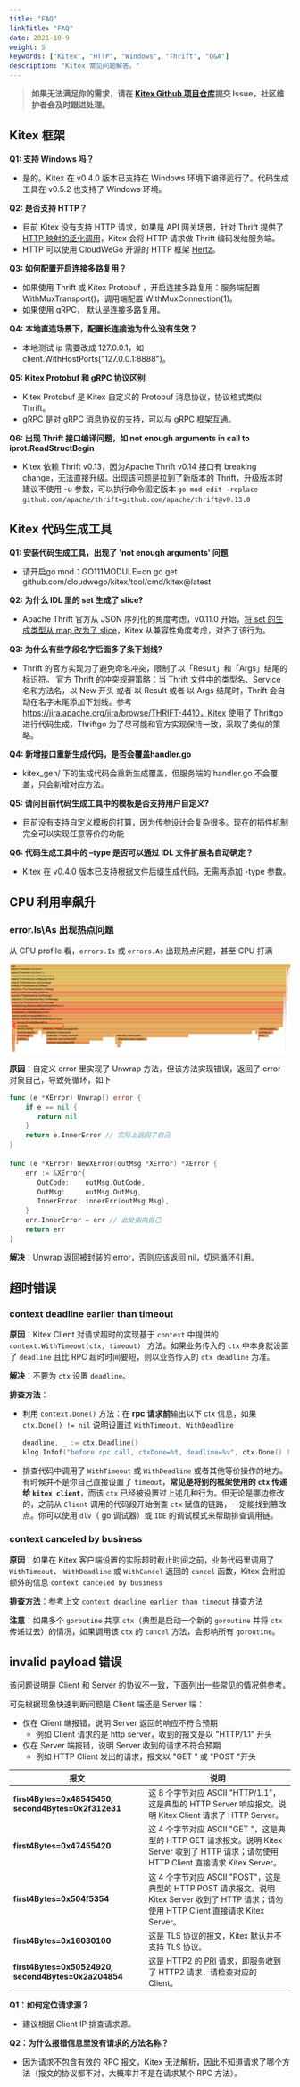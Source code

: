 ```yaml
---
title: "FAQ"
linkTitle: "FAQ"
date: 2021-10-9
weight: 5
keywords: ["Kitex", "HTTP", "Windows", "Thrift", "Q&A"]
description: "Kitex 常见问题解答。"
---
```


> **如果无法满足你的需求，请在 [Kitex Github 项目仓库](https://github.com/cloudwego/kitex)提交 Issue，社区维护者会及时跟进处理。**

## Kitex 框架

**Q1: 支持 Windows 吗？**

- 是的。Kitex 在 v0.4.0 版本已支持在 Windows 环境下编译运行了。代码生成工具在 v0.5.2 也支持了 Windows 环境。

**Q2: 是否支持 HTTP？**

- 目前 Kitex 没有支持 HTTP 请求，如果是 API 网关场景，针对 Thrift 提供了 [HTTP 映射的泛化调用](/zh/docs/kitex/tutorials/advanced-feature/generic-call/)，Kitex 会将 HTTP 请求做 Thrift 编码发给服务端。
- HTTP 可以使用 CloudWeGo 开源的 HTTP 框架 [Hertz](/zh/docs/hertz/)。

**Q3: 如何配置开启连接多路复用？**

- 如果使用 Thrift 或 Kitex Protobuf ，开启连接多路复用：服务端配置 WithMuxTransport()，调用端配置 WithMuxConnection(1)。
- 如果使用 gRPC， 默认是连接多路复用。

**Q4: 本地直连场景下，配置长连接池为什么没有生效？**

- 本地测试 ip 需要改成 127.0.0.1，如 client.WithHostPorts("127.0.0.1:8888")。

**Q5: Kitex Protobuf 和 gRPC 协议区别**

- Kitex Protobuf 是 Kitex 自定义的 Protobuf 消息协议，协议格式类似 Thrift。
- gRPC 是对 gRPC 消息协议的支持，可以与 gRPC 框架互通。

**Q6: 出现 Thrift 接口编译问题，如 not enough arguments in call to iprot.ReadStructBegin**

- Kitex 依赖 Thrift v0.13，因为Apache Thrift v0.14 接口有 breaking change，无法直接升级。出现该问题是拉到了新版本的 Thrift，升级版本时建议不使用 -u 参数，可以执行命令固定版本 `go mod edit -replace github.com/apache/thrift=github.com/apache/thrift@v0.13.0`

## Kitex 代码生成工具

**Q1: 安装代码生成工具，出现了 'not enough arguments' 问题**

- 请开启go mod：GO111MODULE=on go get github.com/cloudwego/kitex/tool/cmd/kitex@latest

**Q2: 为什么 IDL 里的 set 生成了 slice?**

- Apache Thrift 官方从 JSON 序列化的角度考虑，v0.11.0 开始，[将 set 的生成类型从 map 改为了 slice](https://issues.apache.org/jira/browse/THRIFT-4011)，Kitex 从兼容性角度考虑，对齐了该行为。

**Q3: 为什么有些字段名字后面多了条下划线?**

- Thrift 的官方实现为了避免命名冲突，限制了以「Result」和「Args」结尾的标识符。 官方 Thrift 的冲突规避策略：当 Thrift 文件中的类型名、Service 名和方法名，以 New 开头 或者 以 Result 或者 以 Args 结尾时，Thrift 会自动在名字末尾添加下划线。参考 https://jira.apache.org/jira/browse/THRIFT-4410，Kitex 使用了 Thriftgo 进行代码生成，Thriftgo 为了尽可能和官方实现保持一致，采取了类似的策略。

**Q4: 新增接口重新生成代码，是否会覆盖handler.go**

- kitex_gen/ 下的生成代码会重新生成覆盖，但服务端的 handler.go 不会覆盖，只会新增对应方法。

**Q5: 请问目前代码生成工具中的模板是否支持用户自定义?**

- 目前没有支持自定义模板的打算，因为传参设计会复杂很多。现在的插件机制完全可以实现任意等价的功能

**Q6: 代码生成工具中的 –type 是否可以通过 IDL 文件扩展名自动确定？**

- Kitex 在 v0.4.0 版本已支持根据文件后缀生成代码，无需再添加 -type 参数。

## CPU 利用率飙升

### error.Is\As 出现热点问题

从 CPU profile 看，`errors.Is` 或 `errors.As` 出现热点问题，甚至 CPU 打满

![](/img/blog/Kitex_self_check/error_is_as.png)

**原因**：自定义 error 里实现了 Unwrap 方法，但该方法实现错误，返回了 error 对象自己，导致死循环，如下

```go
func (e *XError) Unwrap() error {
    if e == nil {
       return nil
    }
    return e.InnerError // 实际上返回了自己
}

func (e *XError) NewXError(outMsg *XError) *XError {
    err := &XError{
       OutCode:    outMsg.OutCode,
       OutMsg:     outMsg.OutMsg,
       InnerError: innerErr(outMsg.Msg),
    }
    err.InnerError = err // 此处指向自己
    return err
}
```

**解决**：Unwrap 返回被封装的 error，否则应该返回 nil，切忌循环引用。

## 超时错误

### context deadline earlier than timeout

**原因**：Kitex Client 对请求超时的实现基于 `context` 中提供的 `context.WithTimeout(ctx, timeout) ` 方法。如果业务传入的 `ctx` 中本身就设置了 `deadline` 且比 RPC 超时时间要短，则以业务传入的 `ctx deadline` 为准。

**解决**：不要为 `ctx` 设置 `deadline`。

**排查方法**：

- 利用 `context.Done()` 方法：在 **rpc** **请求前**输出以下 ctx 信息，如果 `ctx.Done() != nil` 说明设置过 `WithTimeout`、`WithDeadline`

  ```go
  deadline, _ := ctx.Deadline()
  klog.Infof("before rpc call, ctxDone=%t, deadline=%v", ctx.Done() != nil, deadline)
  ```

- 排查代码中调用了 `WithTimeout` 或 `WithDeadline` 或者其他等价操作的地方。有时候并不是你自己直接设置了 `timeout`，**常见是将别的框架使用的 `ctx` 传递给 `kitex client`**，而该 `ctx` 已经被设置过上述几种行为。但无论是哪边修改的，之前从 `Client` 调用的代码段开始倒查 `ctx` 赋值的链路，一定能找到篡改点。你可以使用 `dlv`（ go 调试器）或 `IDE` 的调试模式来帮助排查调用链。

### context canceled by business

**原因**：如果在 Kitex 客户端设置的实际超时截止时间之前，业务代码里调用了 `WithTimeout`、 `WithDeadline` 或 `WithCancel` 返回的 `cancel` 函数，Kitex 会附加额外的信息 `context canceled by business`

**排查方法**：参考上文 `context deadline earlier than timeout` 排查方法

**注意**：如果多个 `goroutine` 共享 `ctx`（典型是启动一个新的 `goroutine` 并将 `ctx` 传递过去）的情况，如果调用该 `ctx` 的 `cancel` 方法，会影响所有 `goroutine`。

## invalid payload 错误

该问题说明是 Client 和 Server 的协议不一致，下面列出一些常见的情况供参考。

可先根据现象快速判断问题是 Client 端还是 Server 端：

- 仅在 Client 端报错，说明 Server 返回的响应不符合预期
  - 例如 Client 请求的是 http server，收到的报文是以 "HTTP/1.1" 开头
- 仅在 Server 端报错，说明 Server 收到的请求不符合预期
  - 例如 HTTP Client 发出的请求，报文以 "GET " 或 "POST "开头

| 报文                                                | 说明                                                                                                                                          |
| --------------------------------------------------- | --------------------------------------------------------------------------------------------------------------------------------------------- |
| **first4Bytes=0x48545450, second4Bytes=0x2f312e31** | 这 8 个字节对应 ASCII "HTTP/1.1"，这是典型的 HTTP Server 响应报文。说明 Kitex Client 请求了 HTTP Server。                                     |
| **first4Bytes=0x47455420**                          | 这 4 个字节对应 ASCII "GET "，这是典型的 HTTP GET 请求报文。说明 Kitex Server 收到了 HTTP 请求；请勿使用 HTTP Client 直接请求 Kitex Server。  |
| **first4Bytes=0x504f5354**                          | 这 4 个字节对应 ASCII "POST"，这是典型的 HTTP POST 请求报文。说明 Kitex Server 收到了 HTTP 请求；请勿使用 HTTP Client 直接请求 Kitex Server。 |
| **first4Bytes=0x16030100**                          | 这是 TLS 协议的报文，Kitex 默认并不支持 TLS 协议。                                                                                            |
| **first4Bytes=0x50524920, second4Bytes=0x2a204854** | 这是 HTTP2 的 [PRI](https://httpwg.org/specs/rfc7540.html#ConnectionHeader) 请求，即服务收到了 HTTP2 请求，请检查对应的 Client。              |

**Q1：如何定位请求源？**

- 建议根据 Client IP 排查请求源。

**Q2：为什么报错信息里没有请求的方法名称？**

- 因为请求不包含有效的 RPC 报文，Kitex 无法解析，因此不知道请求了哪个方法（报文的协议都不对，大概率并不是在请求某个 RPC 方法）。
